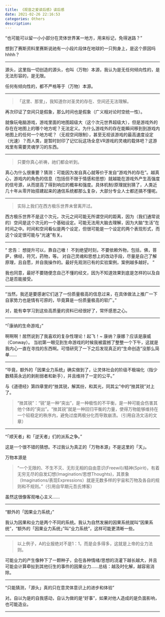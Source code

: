 ```yaml
---
title: 《观音之爱读后感》读后感
date: 2021-02-26 22:16:53
categories: Others
description: 
---
```


“也可能可以留一小小部分在灵体世界某一地方，用来标记，免得迷路？”

想到了赛斯资料里赛斯说祂有一小段片段体在地球的一只狗身上，是这个原因吗hhhh？

---

源头，这里指一切创造的源头，也叫（万物）本源，我认为是无任何倾向性的，是无法形容的，是无限。

任何有倾向性的，都不严格等于（万物）本源。

---

> 「这里、那里」，我知道你对圣灵的存在、空间还无法理解。

再次印证了空间只是假象，那么时间也是假象（广义相对论时空统一性）。

就像玩电脑游戏，游戏里面的地图超级大（这个次元世界超级大），但是游戏外的存在在地图上的哪个地方呢？无法定义。为什么游戏外的存在能瞬间移到到游戏内地图上的任何一个地方呢？（无视空间限制），甚至无视该游戏的最高速度设定（光速）？而人类，是暂时封印了记忆玩这场全息VR游戏的灵魂的载体吧？这游戏里有需要灵魂学习的东西。

---

> 只要你真心祈祷，祂们都会听到。

真心为什么很重要？猜测：可能因为发自真心就等价于发自“游戏外的存在”。越真心，游戏内的角色的信息（包括但不限于情感和思想）就越能在游戏外产生高强度的信号源，从而提高了得到响应的概率和强度。具体机制/原理就别猜了，人类近几十年从零开始搭建起来的通信系统都那么复杂，大部分专业人士都还搞不懂呢。

---

> 实际上我们在西方极乐世界未曾离开过。

西方极乐世界不是这个次元，次元之间可能无所谓空间的距离，因为（我们通常说的）空间是这个次元的一个基础设定。可能无法用大脑去理解，因为大脑“生活”在时间之中。时间和空间看似是两个设定，但很可能是一个设定的两个表现形式，而这个设定很可能与“光速”有关。

---

“
忠告：
想提升可以，靠自己嗷！
不到绝望时刻，不要依赖外物，包括，佛，菩萨，佛经，符咒，药物，等。
对自己灵魂和思想上的改动手段，尽量是自己了解原理，且自愿，并自我操作的。最好先观测已有的实验案例，案例越多越好。
”

我也同意，最好不要随便念自己不懂的经文，因为不知道效果到底是怎样的以及自己是否能接受。

---

“当然，我还是要感谢它们送了一份质量极高的信息过来，在具体做法上推广一下自家势力也是情有可原的，毕竟算是一份质量极高的软广。”

对，能有幸学习到这些高质量的资料已经很好了，常怀感恩之心。

---

“「康纳的生命游戏」”

啊啊啊！居然说到了我喜欢的复杂性理论！起飞！~
康纳？康娜？应该是康威（Conway）。
当初第一眼见到生命游戏的时候我被震撼了整整一个下午，这就是我内心一直在寻找的东西啊。可惜研究了一下之后发现真正的“生命创造”没那么简单……

---

“毕竟，额外的「因果业力系统」确实做到了，让灵体社会的阶级不极端化（指少数精英永远的剥削弱者和新手），并且维持了一定的公平。”

与《道德经》第四章里的“挫其锐，解其纷，和其光，同其尘”中的“挫其锐”对上了。

> “挫其锐”：“锐”是一种“突出”，是一种极性的不平衡，是一种可能会伤害其他个体的“突出”。“挫其锐”就是一种回归平衡的力量，使得万物能够维持在一个较稳定的秩序内，避免过度两极分化而导致崩溃。（引用自汤文洁的文章）

---

“「顺天者」和「逆天者」们的派系之争。”

这是一个很不错的猜想。不过我认为真正的「万物本源」不是这里的「天」。

万物本源是
> “一个无限的、不生不灭、无形无相的自由意识(Freewil)/精神(Spirit)，有着无穷无尽的自发幻想(Imagination/思想Thoughts)，其景象（Imaginations/表现Expressions）就是无数多样的宇宙和万物及各自的规则和不规则。”（引用自早期元吾氏博客）

虽然这很像客观唯心主义……

---

“额外的「因果业力系统」”

我认为因果和业力是两个不同的系统。我认为自然发展的因果系统就叫“因果系统”，“额外的「因果业力系统」”叫“业力系统”，这样可能更清晰一些。

---

> 以上例子，A的业报绝对不是1：1，而是会多得多，这就是上帝的业力法则。

可能业力的产生像种下了一颗种子，会在各种情绪/思想的浇灌下越长越大，并且可能会计算牵扯到其他衍生的事件的因果业力……总结：越及时化解，越容易消除。

---

“只能猜测，「源头」真的只在意灵体意识上的进步和体验”

对。自以为是的自我感动，自认为做的是“好事”，如果对他人造成的是负面影响，也可能造业。

---
